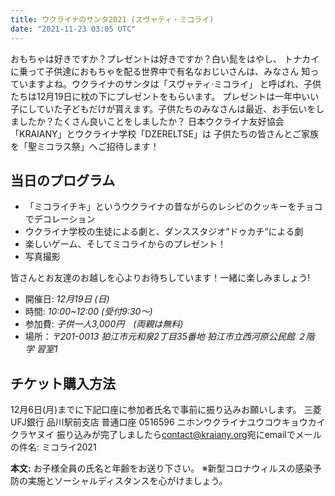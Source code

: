 ```yaml
---
title: ウクライナのサンタ2021 (スヴャティ・ミコライ)
date: "2021-11-23 03:05 UTC"
---
```


おもちゃは好きですか？プレゼントは好きですか？白い髭をはやし、
トナカイに乗って子供達におもちゃを配る世界中で有名なおじいさんは、みなさん
知っていますよね。ウクライナのサンタは「スヴャティ‧ミコライ」
と呼ばれ、子供たちは12月19日に枕の下にプレゼントをもらいます。
プレゼントは一年中いい子にしていた子どもだけが貰えます。子供たちのみなさんは最近、お手伝いをしましたか？たくさん良いことをしましたか？
日本ウクライナ友好協会「KRAIANY」とウクライナ学校「DZERELTSE」は
子供たちの皆さんとご家族を「聖ミコラス祭」へご招待します！

## 当日のプログラム

- 「ミコライチキ」というウクライナの昔ながらのレシピのクッキーをチョコでデコレーション
- ウクライナ学校の生徒による劇と、ダンススタジオ“ドゥカチ“による劇
- 楽しいゲーム、そしてミコライからのプレゼント！
- 写真撮影

皆さんとお友達のお越しを心よりお待ちしています！一緒に楽しみましょう!

-  開催日: *12月19日 (日)*
- 時間: *10:00~12:00 (受付9:30〜)*
- 参加費: *子供一人3,000円　(両親は無料)*
- 場所：*〒201-0013 狛江市元和泉2丁目35番地 狛江市立西河原公民館 ２階 学
  習室1*


## チケット購入方法

12月6日(月)までに下記口座に参加者氏名で事前に振り込みお願いします。
三菱UFJ銀行
品川駅前支店
普通口座
0516596
ニホンウクライナユウコウキョウカイクラヤヌイ
振り込みが完了しましたら<a href="mailto:contact@kraiany.org">contact@kraiany.org</a>宛にemailでメールの件名: ミコライ2021

**本文:** お子様全員の氏名と年齢をお送り下さい。
※新型コロナウィルスの感染予防の実施とソーシャルディスタンスを心がけましょう。
